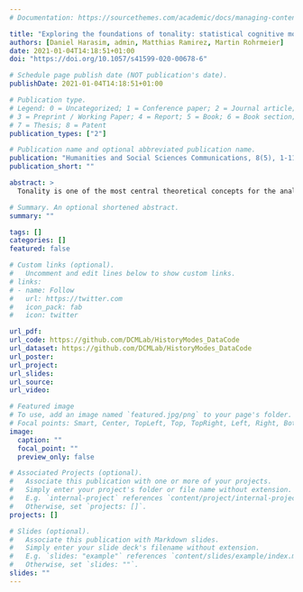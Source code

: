 ```yaml
---
# Documentation: https://sourcethemes.com/academic/docs/managing-content/

title: "Exploring the foundations of tonality: statistical cognitive modeling of modes in the history of Western classical music"
authors: [Daniel Harasim, admin, Matthias Ramirez, Martin Rohrmeier]
date: 2021-01-04T14:18:51+01:00
doi: "https://doi.org/10.1057/s41599-020-00678-6"

# Schedule page publish date (NOT publication's date).
publishDate: 2021-01-04T14:18:51+01:00

# Publication type.
# Legend: 0 = Uncategorized; 1 = Conference paper; 2 = Journal article;
# 3 = Preprint / Working Paper; 4 = Report; 5 = Book; 6 = Book section;
# 7 = Thesis; 8 = Patent
publication_types: ["2"]

# Publication name and optional abbreviated publication name.
publication: "Humanities and Social Sciences Communications, 8(5), 1-11"
publication_short: ""

abstract: >
  Tonality is one of the most central theoretical concepts for the analysis of Western classical music. This study presents a novel approach for the study of its historical development, exploring in particular the concept of mode. Based on a large dataset of approximately 13,000 musical pieces in MIDI format, we present two models to infer both the number and characteristics of modes of different historical periods from ﬁrst principles: a geometric model of modes as clusters of musical pieces in a non-Euclidean space, and a cognitively plausible Bayesian model of modes as Dirichlet distributions. We use the geometric model to determine the optimal number of modes for ﬁve historical epochs via unsupervised learning and apply the probabilistic model to infer the characteristics of the modes. Our results show that the inference of four modes is most plausible in the Renaissance, that two modes–corresponding to major and minor–are most appropriate in the Baroque and Classical eras, whereas no clear separation into distinct modes is found for the 19th century.

# Summary. An optional shortened abstract.
summary: ""

tags: []
categories: []
featured: false

# Custom links (optional).
#   Uncomment and edit lines below to show custom links.
# links:
# - name: Follow
#   url: https://twitter.com
#   icon_pack: fab
#   icon: twitter

url_pdf:
url_code: https://github.com/DCMLab/HistoryModes_DataCode
url_dataset: https://github.com/DCMLab/HistoryModes_DataCode
url_poster:
url_project:
url_slides:
url_source:
url_video:

# Featured image
# To use, add an image named `featured.jpg/png` to your page's folder. 
# Focal points: Smart, Center, TopLeft, Top, TopRight, Left, Right, BottomLeft, Bottom, BottomRight.
image:
  caption: ""
  focal_point: ""
  preview_only: false

# Associated Projects (optional).
#   Associate this publication with one or more of your projects.
#   Simply enter your project's folder or file name without extension.
#   E.g. `internal-project` references `content/project/internal-project/index.md`.
#   Otherwise, set `projects: []`.
projects: []

# Slides (optional).
#   Associate this publication with Markdown slides.
#   Simply enter your slide deck's filename without extension.
#   E.g. `slides: "example"` references `content/slides/example/index.md`.
#   Otherwise, set `slides: ""`.
slides: ""
---
```

